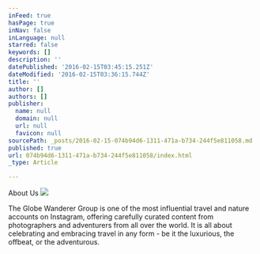 ```yaml
---
inFeed: true
hasPage: true
inNav: false
inLanguage: null
starred: false
keywords: []
description: ''
datePublished: '2016-02-15T03:45:15.251Z'
dateModified: '2016-02-15T03:36:15.744Z'
title: ''
author: []
authors: []
publisher:
  name: null
  domain: null
  url: null
  favicon: null
sourcePath: _posts/2016-02-15-074b94d6-1311-471a-b734-244f5e811058.md
published: true
url: 074b94d6-1311-471a-b734-244f5e811058/index.html
_type: Article

---
```

About Us
![](https://the-grid-user-content.s3-us-west-2.amazonaws.com/dacc580f-c63f-4af2-b7b5-49b06e3c2b5a.jpg)

The Globe Wanderer Group is one of the most influential travel and nature accounts on Instagram, offering carefully curated content from photographers and adventurers from all over the world. It is all about celebrating and embracing travel in any form - be it the luxurious, the offbeat, or the adventurous.